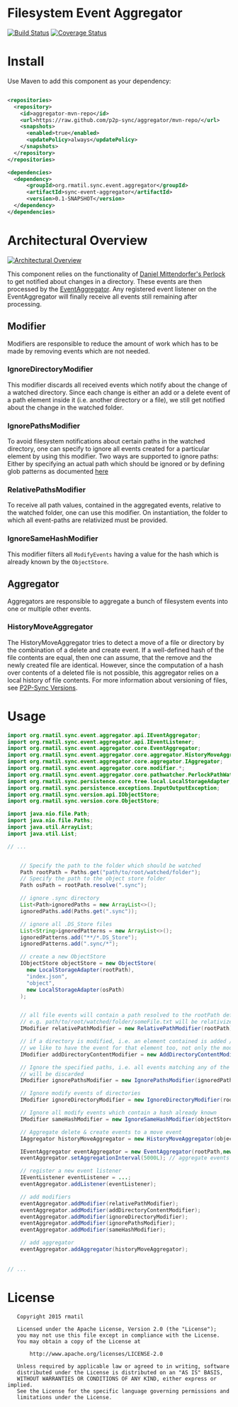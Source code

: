 # Filesystem Event Aggregator

[![Build Status](https://travis-ci.org/p2p-sync/aggregator.svg?branch=master)](https://travis-ci.org/p2p-sync/aggregator)
[![Coverage Status](https://coveralls.io/repos/p2p-sync/aggregator/badge.svg?branch=master&service=github)](https://coveralls.io/github/p2p-sync/aggregator?branch=master)

# Install
Use Maven to add this component as your dependency:

```xml

<repositories>
  <repository>
    <id>aggregator-mvn-repo</id>
    <url>https://raw.github.com/p2p-sync/aggregator/mvn-repo/</url>
    <snapshots>
      <enabled>true</enabled>
      <updatePolicy>always</updatePolicy>
    </snapshots>
  </repository>
</repositories>

<dependencies>
  <dependency>
      <groupId>org.rmatil.sync.event.aggregator</groupId>
      <artifactId>sync-event-aggregator</artifactId>
      <version>0.1-SNAPSHOT</version>
  </dependency>
</dependencies>

```

# Architectural Overview

[![Architectural Overview](https://cdn.rawgit.com/p2p-sync/aggregator/master/src/main/resources/img/architectural-overview.svg)](https://cdn.rawgit.com/p2p-sync/aggregator/master/src/main/resources/img/architectural-overview.svg)

This component relies on the functionality of [Daniel Mittendorfer's Perlock](https://github.com/danielmitterdorfer/perlock) to get notified about changes in a directory. These events are then processed by the [EventAggregator](https://github.com/p2p-sync/aggregator/blob/master/src/main/java/org/rmatil/sync/event/aggregator/api/IEventAggregator.java). Any registered event listener on the EventAggregator will finally receive all events still remaining after processing. 

## Modifier
Modifiers are responsible to reduce the amount of work which has to be made by removing events which are not needed.

### IgnoreDirectoryModifier
This modifier discards all received events which notify about the change of a watched directory. Since each change is either
an add or a delete event of a path element inside it (i.e. another directory or a file), we still get notified about
the change in the watched folder.

### IgnorePathsModifier
To avoid filesystem notifications about certain paths in the watched directory, one can specify to ignore all events
created for a particular element by using this modifier. Two ways are supported to ignore paths: Either by specifying
an actual path which should be ignored or by defining glob patterns as documented [here](https://docs.oracle.com/javase/8/docs/api/java/nio/file/FileSystem.html#getPathMatcher-java.lang.String-)

### RelativePathsModifier
To receive all path values, contained in the aggregated events, relative to the watched folder, one can use this modifier. On instantiation, the 
folder to which all event-paths are relativized must be provided.

### IgnoreSameHashModifier
This modifier filters all `ModifyEvents` having a value for the hash which is already known by the `ObjectStore`.

## Aggregator
Aggregators are responsible to aggregate a bunch of filesystem events into one or multiple other events.

### HistoryMoveAggregator
The HistoryMoveAggregator tries to detect a move of a file or directory by the combination of a delete and create event.
If a well-defined hash of the file contents are equal, then one can assume, that the remove and the newly created file are identical. However, since the computation of a hash over contents of a deleted file is not possible, this aggregator relies
on a local history of file contents. For more information about versioning of files, see [P2P-Sync Versions](https://github.com/p2p-sync/versions).

# Usage

```java
import org.rmatil.sync.event.aggregator.api.IEventAggregator;
import org.rmatil.sync.event.aggregator.api.IEventListener;
import org.rmatil.sync.event.aggregator.core.EventAggregator;
import org.rmatil.sync.event.aggregator.core.aggregator.HistoryMoveAggregator;
import org.rmatil.sync.event.aggregator.core.aggregator.IAggregator;
import org.rmatil.sync.event.aggregator.core.modifier.*;
import org.rmatil.sync.event.aggregator.core.pathwatcher.PerlockPathWatcherFactory;
import org.rmatil.sync.persistence.core.tree.local.LocalStorageAdapter;
import org.rmatil.sync.persistence.exceptions.InputOutputException;
import org.rmatil.sync.version.api.IObjectStore;
import org.rmatil.sync.version.core.ObjectStore;

import java.nio.file.Path;
import java.nio.file.Paths;
import java.util.ArrayList;
import java.util.List;

// ...


    // Specify the path to the folder which should be watched
    Path rootPath = Paths.get("path/to/root/watched/folder");
    // Specify the path to the object store folder
    Path osPath = rootPath.resolve(".sync");

    // ignore .sync directory
    List<Path>ignoredPaths = new ArrayList<>();
    ignoredPaths.add(Paths.get(".sync"));

    // ignore all .DS_Store files
    List<String>ignoredPatterns = new ArrayList<>();
    ignoredPatterns.add("**/*.DS_Store");
    ignoredPatterns.add(".sync/*");

    // create a new ObjectStore
    IObjectStore objectStore = new ObjectStore(
      new LocalStorageAdapter(rootPath),
      "index.json",
      "object",
      new LocalStorageAdapter(osPath)
    );


    // all file events will contain a path resolved to the rootPath defined above,
    // e.g. path/to/root/watched/folder/someFile.txt will be relativized to someFile.txt
    IModifier relativePathModifier = new RelativePathModifier(rootPath);

    // if a directory is modified, i.e. an element contained is added / removed
    // we like to have the event for that element too, not only the modify event of the directory
    IModifier addDirectoryContentModifier = new AddDirectoryContentModifier(rootPath,objectStore);

    // Ignore the specified paths, i.e. all events matching any of the paths resp. patterns
    // will be discarded
    IModifier ignorePathsModifier = new IgnorePathsModifier(ignoredPaths,ignoredPatterns);

    // Ignore modify events of directories
    IModifier ignoreDirectoryModifier = new IgnoreDirectoryModifier(rootPath);

    // Ignore all modify events which contain a hash already known
    IModifier sameHashModifier = new IgnoreSameHashModifier(objectStore.getObjectManager());

    // Aggregate delete & create events to a move event
    IAggregator historyMoveAggregator = new HistoryMoveAggregator(objectStore.getObjectManager());

    IEventAggregator eventAggregator = new EventAggregator(rootPath,new PerlockPathWatcherFactory());
    eventAggregator.setAggregationInterval(5000L); // aggregate events every 5 seconds

    // register a new event listener
    IEventListener eventListener = ...;
    eventAggregator.addListener(eventListener);

    // add modifiers
    eventAggregator.addModifier(relativePathModifier);
    eventAggregator.addModifier(addDirectoryContentModifier);
    eventAggregator.addModifier(ignoreDirectoryModifier);
    eventAggregator.addModifier(ignorePathsModifier);
    eventAggregator.addModifier(sameHashModifier);

    // add aggregator
    eventAggregator.addAggregator(historyMoveAggregator);
    
    
// ...


```

# License
```
   Copyright 2015 rmatil

   Licensed under the Apache License, Version 2.0 (the "License");
   you may not use this file except in compliance with the License.
   You may obtain a copy of the License at

       http://www.apache.org/licenses/LICENSE-2.0

   Unless required by applicable law or agreed to in writing, software
   distributed under the License is distributed on an "AS IS" BASIS,
   WITHOUT WARRANTIES OR CONDITIONS OF ANY KIND, either express or implied.
   See the License for the specific language governing permissions and
   limitations under the License.
```
